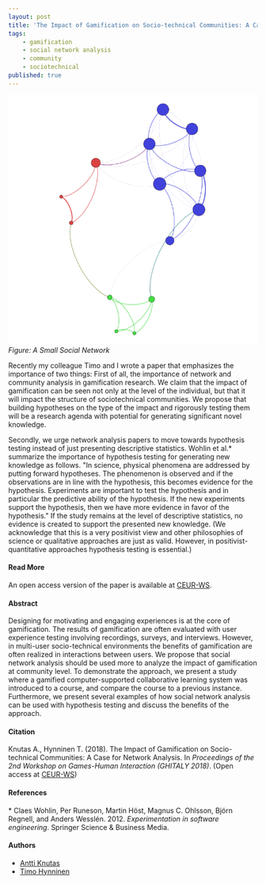 ```yaml
---
layout: post
title: 'The Impact of Gamification on Socio-technical Communities: A Case for Network Analysis'
tags:
    - gamification
    - social network analysis
    - community
    - sociotechnical
published: true
---
```


![Figure: A Small Social Networkl](/assets/img/2018-11-13-sna.png)
*Figure: A Small Social Network*

Recently my colleague Timo and I wrote a paper that emphasizes the importance of two things: First of all, the importance of network and community analysis in gamification research. We claim that the impact of gamification can be seen not only at the level of the individual, but that it will impact the structure of sociotechnical communities. We propose that building hypotheses on the type of the impact and rigorously testing them will be a research agenda with potential for generating significant novel knowledge.

Secondly, we urge network analysis papers to move towards hypothesis testing instead of just presenting descriptive statistics. Wohlin et al.* summarize the importance of hypothesis testing for generating new knowledge as follows. "In science, physical phenomena are addressed by putting forward hypotheses. The phenomenon is observed and if the observations are in line with the hypothesis, this becomes evidence for the hypothesis. Experiments are important to test the hypothesis and in particular the predictive ability of the hypothesis. If the new experiments support the hypothesis, then we have more evidence in favor of the hypothesis." If the study remains at the level of descriptive statistics, no evidence is created to support the presented new knowledge. (We acknowledge that this is a very positivist view and other philosophies of science or qualitative approaches are just as valid. However, in positivist-quantitative approaches hypothesis testing is essential.)

#### Read More
An open access version of the paper is available at [CEUR-WS](http://ceur-ws.org/Vol-2246/GHItaly18_paper_08.pdf).

<!--more-->

#### Abstract
Designing for motivating and engaging experiences is at the core of gamification. The results of gamification are often evaluated with user experience testing involving recordings, surveys, and interviews. However, in multi-user socio-technical environments the benefits of gamification are often realized in interactions between users. We propose that social network analysis should be used more to analyze the impact of gamification at community level. To demonstrate the approach, we present a study where a gamified computer-supported collaborative learning system was introduced to a course, and compare the course to a previous instance. Furthermore, we present several examples of how social network analysis can be used with hypothesis testing and discuss the benefits of the approach.

#### Citation
Knutas A., Hynninen T. (2018). The Impact of Gamification on Socio-technical Communities: A Case for Network Analysis. In *Proceedings of the 2nd Workshop on Games-Human Interaction (GHITALY 2018)*. (Open access at [CEUR-WS](http://ceur-ws.org/Vol-2246/GHItaly18_paper_08.pdf))

#### References
\* Claes Wohlin, Per Runeson, Martin Höst, Magnus C. Ohlsson, Björn Regnell, and Anders Wesslén. 2012. *Experimentation in software engineering*. Springer Science & Business Media.

#### Authors
* [Antti Knutas](https://twitter.com/aknutas)
* [Timo Hynninen](https://twitter.com/TimoTHynninen)